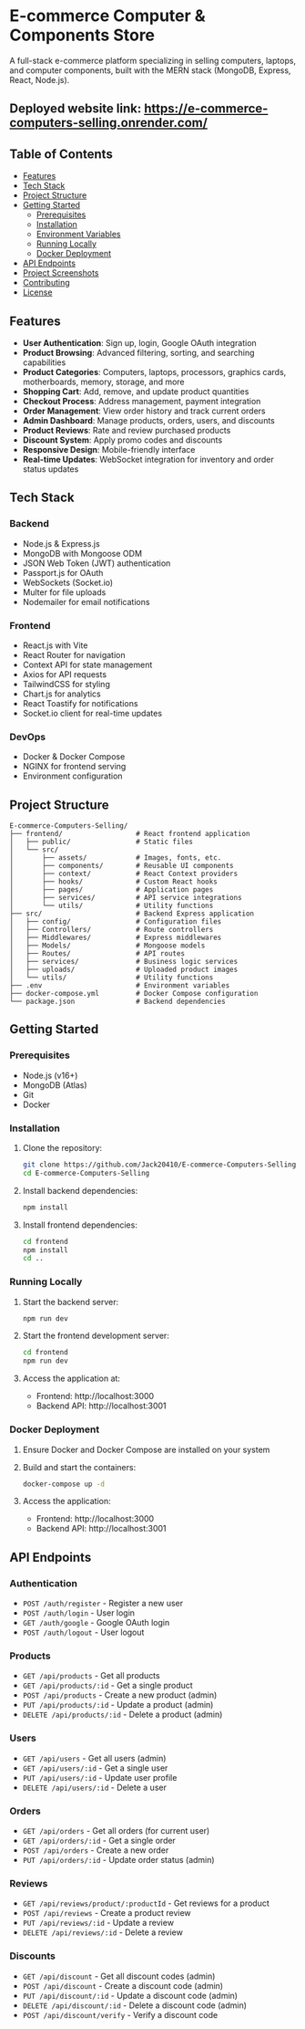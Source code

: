 # E-commerce Computer & Components Store

A full-stack e-commerce platform specializing in selling computers, laptops, and computer components, built with the MERN stack (MongoDB, Express, React, Node.js).

## Deployed website link: https://e-commerce-computers-selling.onrender.com/

## Table of Contents
- [Features](#features)
- [Tech Stack](#tech-stack)
- [Project Structure](#project-structure)
- [Getting Started](#getting-started)
  - [Prerequisites](#prerequisites)
  - [Installation](#installation)
  - [Environment Variables](#environment-variables)
  - [Running Locally](#running-locally)
  - [Docker Deployment](#docker-deployment)
- [API Endpoints](#api-endpoints)
- [Project Screenshots](#project-screenshots)
- [Contributing](#contributing)
- [License](#license)

## Features

- **User Authentication**: Sign up, login, Google OAuth integration
- **Product Browsing**: Advanced filtering, sorting, and searching capabilities
- **Product Categories**: Computers, laptops, processors, graphics cards, motherboards, memory, storage, and more
- **Shopping Cart**: Add, remove, and update product quantities
- **Checkout Process**: Address management, payment integration
- **Order Management**: View order history and track current orders
- **Admin Dashboard**: Manage products, orders, users, and discounts
- **Product Reviews**: Rate and review purchased products
- **Discount System**: Apply promo codes and discounts
- **Responsive Design**: Mobile-friendly interface
- **Real-time Updates**: WebSocket integration for inventory and order status updates

## Tech Stack

### Backend
- Node.js & Express.js
- MongoDB with Mongoose ODM
- JSON Web Token (JWT) authentication
- Passport.js for OAuth
- WebSockets (Socket.io)
- Multer for file uploads
- Nodemailer for email notifications

### Frontend
- React.js with Vite
- React Router for navigation
- Context API for state management
- Axios for API requests
- TailwindCSS for styling
- Chart.js for analytics
- React Toastify for notifications
- Socket.io client for real-time updates

### DevOps
- Docker & Docker Compose
- NGINX for frontend serving
- Environment configuration

## Project Structure

```
E-commerce-Computers-Selling/
├── frontend/                  # React frontend application
│   ├── public/                # Static files
│   └── src/
│       ├── assets/            # Images, fonts, etc.
│       ├── components/        # Reusable UI components
│       ├── context/           # React Context providers
│       ├── hooks/             # Custom React hooks
│       ├── pages/             # Application pages
│       ├── services/          # API service integrations
│       └── utils/             # Utility functions
├── src/                       # Backend Express application
│   ├── config/                # Configuration files
│   ├── Controllers/           # Route controllers
│   ├── Middlewares/           # Express middlewares
│   ├── Models/                # Mongoose models
│   ├── Routes/                # API routes
│   ├── services/              # Business logic services
│   ├── uploads/               # Uploaded product images
│   └── utils/                 # Utility functions
├── .env                       # Environment variables
├── docker-compose.yml         # Docker Compose configuration
└── package.json               # Backend dependencies
```

## Getting Started

### Prerequisites

- Node.js (v16+)
- MongoDB (Atlas)
- Git
- Docker

### Installation

1. Clone the repository:
   ```bash
   git clone https://github.com/Jack20410/E-commerce-Computers-Selling.git
   cd E-commerce-Computers-Selling
   ```

2. Install backend dependencies:
   ```bash
   npm install
   ```

3. Install frontend dependencies:
   ```bash
   cd frontend
   npm install
   cd ..
   ```
### Running Locally

1. Start the backend server:
   ```bash
   npm run dev
   ```

2. Start the frontend development server:
   ```bash
   cd frontend
   npm run dev
   ```

3. Access the application at:
   - Frontend: http://localhost:3000
   - Backend API: http://localhost:3001

### Docker Deployment

1. Ensure Docker and Docker Compose are installed on your system

2. Build and start the containers:
   ```bash
   docker-compose up -d
   ```

3. Access the application:
   - Frontend: http://localhost:3000
   - Backend API: http://localhost:3001

## API Endpoints

### Authentication
- `POST /auth/register` - Register a new user
- `POST /auth/login` - User login
- `GET /auth/google` - Google OAuth login
- `POST /auth/logout` - User logout

### Products
- `GET /api/products` - Get all products
- `GET /api/products/:id` - Get a single product
- `POST /api/products` - Create a new product (admin)
- `PUT /api/products/:id` - Update a product (admin)
- `DELETE /api/products/:id` - Delete a product (admin)

### Users
- `GET /api/users` - Get all users (admin)
- `GET /api/users/:id` - Get a single user
- `PUT /api/users/:id` - Update user profile
- `DELETE /api/users/:id` - Delete a user

### Orders
- `GET /api/orders` - Get all orders (for current user)
- `GET /api/orders/:id` - Get a single order
- `POST /api/orders` - Create a new order
- `PUT /api/orders/:id` - Update order status (admin)

### Reviews
- `GET /api/reviews/product/:productId` - Get reviews for a product
- `POST /api/reviews` - Create a product review
- `PUT /api/reviews/:id` - Update a review
- `DELETE /api/reviews/:id` - Delete a review

### Discounts
- `GET /api/discount` - Get all discount codes (admin)
- `POST /api/discount` - Create a discount code (admin)
- `PUT /api/discount/:id` - Update a discount code (admin)
- `DELETE /api/discount/:id` - Delete a discount code (admin)
- `POST /api/discount/verify` - Verify a discount code
